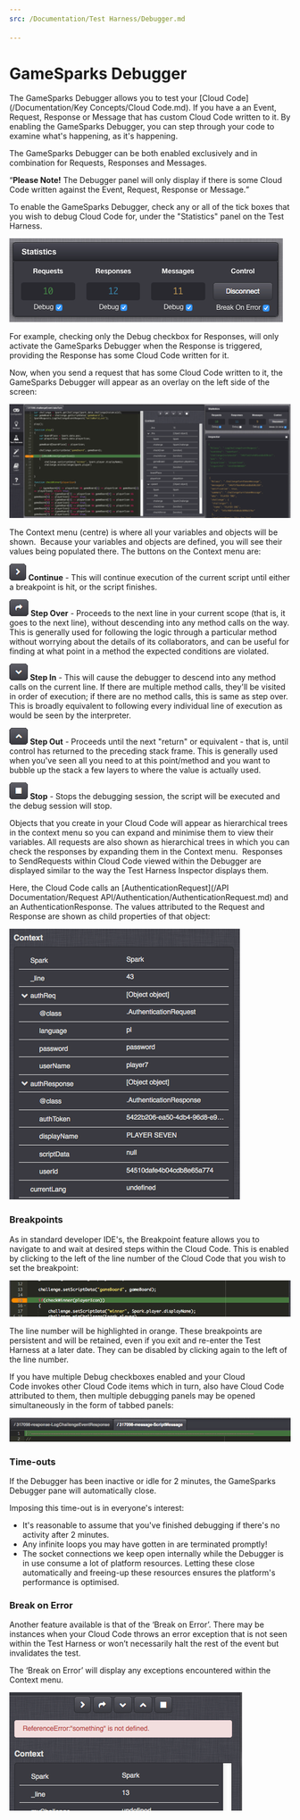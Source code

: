 ```yaml
---
src: /Documentation/Test Harness/Debugger.md

---
```


# GameSparks Debugger

The GameSparks Debugger allows you to test your [Cloud Code](/Documentation/Key Concepts/Cloud Code.md). If you have a an Event, Request, Response or Message that has custom Cloud Code written to it. By enabling the GameSparks Debugger, you can step through your code to examine what's happening, as it's happening.

The GameSparks Debugger can be both enabled exclusively and in combination for Requests, Responses and Messages.

<q>**Please Note!** The Debugger panel will only display if there is some Cloud Code written against the Event, Request, Response or Message.</q>

To enable the GameSparks Debugger, check any or all of the tick boxes that you wish to debug Cloud Code for, under the "Statistics" panel on the Test Harness.

![](img/GSDebugger/1.png)

For example, checking only the Debug checkbox for Responses, will only activate the GameSparks Debugger when the Response is triggered, providing the Response has some Cloud Code written for it.

Now, when you send a request that has some Cloud Code written to it, the GameSparks Debugger will appear as an overlay on the left side of the screen:

![](img/GSDebugger/2.png)

The Context menu (centre) is where all your variables and objects will be shown.  Because your variables and objects are defined, you will see their values being populated there. The buttons on the Context menu are:

![](img/GSDebugger/3.png) **Continue** - This will continue execution of the current script until either a breakpoint is hit, or the script finishes.

![](img/GSDebugger/4.png) **Step Over** \- Proceeds to the next line in your current scope (that is, it goes to the next line), without descending into any method calls on the way. This is generally used for following the logic through a particular method without worrying about the details of its collaborators, and can be useful for finding at what point in a method the expected conditions are violated.

![](img/GSDebugger/5.png) **Step In** - This will cause the debugger to descend into any method calls on the current line. If there are multiple method calls, they'll be visited in order of execution; if there are no method calls, this is same as step over. This is broadly equivalent to following every individual line of execution as would be seen by the interpreter.

![](img/GSDebugger/6.png) **Step Out** - Proceeds until the next "return" or equivalent - that is, until control has returned to the preceding stack frame. This is generally used when you've seen all you need to at this point/method and you want to bubble up the stack a few layers to where the value is actually used.

![](img/GSDebugger/7.png) **Stop** - Stops the debugging session, the script will be executed and the debug session will stop.

Objects that you create in your Cloud Code will appear as hierarchical trees in the context menu so you can expand and minimise them to view their variables. All requests are also shown as hierarchical trees in which you can check the responses by expanding them in the Context menu.  Responses to SendRequests within Cloud Code viewed within the Debugger are displayed similar to the way the Test Harness Inspector displays them.

Here, the Cloud Code calls an [AuthenticationRequest](/API Documentation/Request API/Authentication/AuthenticationRequest.md) and an AuthenticationResponse. The values attributed to the Request and Response are shown as child properties of that object:

![](img/GSDebugger/8.png)

### Breakpoints

As in standard developer IDE's, the Breakpoint feature allows you to navigate to and wait at desired steps within the Cloud Code. This is enabled by clicking to the left of the line number of the Cloud Code that you wish to set the breakpoint:

![](img/GSDebugger/9.png)

The line number will be highlighted in orange. These breakpoints are persistent and will be retained, even if you exit and re-enter the Test Harness at a later date. They can be disabled by clicking again to the left of the line number.

If you have multiple Debug checkboxes enabled and your Cloud Code invokes other Cloud Code items which in turn, also have Cloud Code attributed to them, then multiple debugging panels may be opened simultaneously in the form of tabbed panels:

![](img/GSDebugger/10.png)

### Time-outs

If the Debugger has been inactive or idle for 2 minutes, the GameSparks Debugger pane will automatically close.

Imposing this time-out is in everyone's interest:
* It's reasonable to assume that you've finished debugging if there's no activity after 2 minutes.
* Any infinite loops you may have gotten in are terminated promptly!
* The socket connections we keep open internally while the Debugger is in use consume a lot of platform resources. Letting these close automatically and freeing-up these resources ensures the platform's performance is optimised.


### Break on Error

Another feature available is that of the ‘Break on Error’. There may be instances when your Cloud Code throws an error exception that is not seen within the Test Harness or won’t necessarily halt the rest of the event but invalidates the test.

The ‘Break on Error’ will display any exceptions encountered within the Context menu.

![](img/GSDebugger/11.png)
